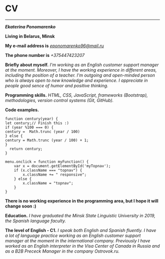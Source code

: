 # CV
-------------

***Ekaterina Ponomarenko***

**Living in Belarus, Minsk**

__My e-mail address is__ *eponomarenko96@mail.ru*

__The phone number is__ *+375447423207*

**Briefly about myself.** *I'm working as an English customer support manager at the moment. Moreover, I have the working experience in different areas, including the position of a teacher. I'm outgoing and open-minded person who is always open to new knowledge and experience. I appreciate in people good sence of humor and positive thinking.*

**Programming skills.** *HTML, CSS, JavaScript, frameworks (Bootstrap), methodologies, version control systems (Git, GitHub).*

__Code examples.__

```
function century(year) {
let century;// Finish this :) 
if (year %100 === 0) {
century =  Math.trunc (year / 100) 
} else {
century = Math.trunc (year / 100) + 1;
}
  return century;
}

```

```
menu.onclick = function myFunction() {
    var x = document.getElementById('myTopnav');
    if (x.className === "topnav") {
        x.className += " responsive";
    } else {
        x.className = "topnav";
    }
} 

```
**There is no working experience in the programming area, but I hope it will change soon :)**

**Education.** *I have graduated the Minsk State Linguistic University in 2019, the Spanish language faculty.*

**The level of English - C1.** *I speak both English and Spanish fluently. I have a lot of language practice working as an English customer support manager at the moment in the international company. Previously I have worked as an English interpreter in the Visa Center of Canada in Russia and as a B2B Prececk Manager in the company Ostrovok.ru.*